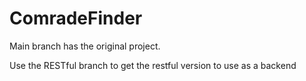 # ComradeFinder

Main branch has the original project.

Use the RESTful branch to get the restful version to use as a backend
